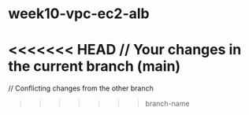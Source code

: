 # week10-vpc-ec2-alb
<<<<<<< HEAD
// Your changes in the current branch (main)
=======
// Conflicting changes from the other branch
>>>>>>> branch-name